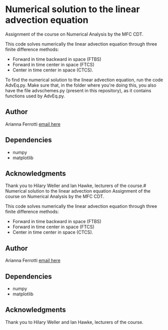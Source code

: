 # Numerical solution to the linear advection equation
Assignment of the course on Numerical Analysis by the MFC CDT.

This code solves numerically the linear advection equation through three finite difference methods:
* Forward in time backward in space (FTBS)
* Forward in time center in space (FTCS)
* Center in time center in space (CTCS).

To find the numerical solution to the linear advection equation, run the code AdvEq.py. Make sure that, in the folder where you're doing this, you also have the file advschemes.py (present in this repository), as it contains functions used by AdvEq.py.

## Author
Arianna Ferrotti [email here](mailto:a.ferrotti@soton.ac.uk)

## Dependencies
* numpy
* matplotlib

## Acknowledgments
Thank you to Hilary Weller and Ian Hawke, lecturers of the course.# Numerical solution to the linear advection equation
Assignment of the course on Numerical Analysis by the MFC CDT.

This code solves numerically the linear advection equation through three finite difference methods:
* Forward in time backward in space (FTBS)
* Forward in time center in space (FTCS)
* Center in time center in space (CTCS). 

## Author
Arianna Ferrotti [email here](mailto:a.ferrotti@soton.ac.uk)

## Dependencies
* numpy
* matplotlib

## Acknowledgments
Thank you to Hilary Weller and Ian Hawke, lecturers of the course.
